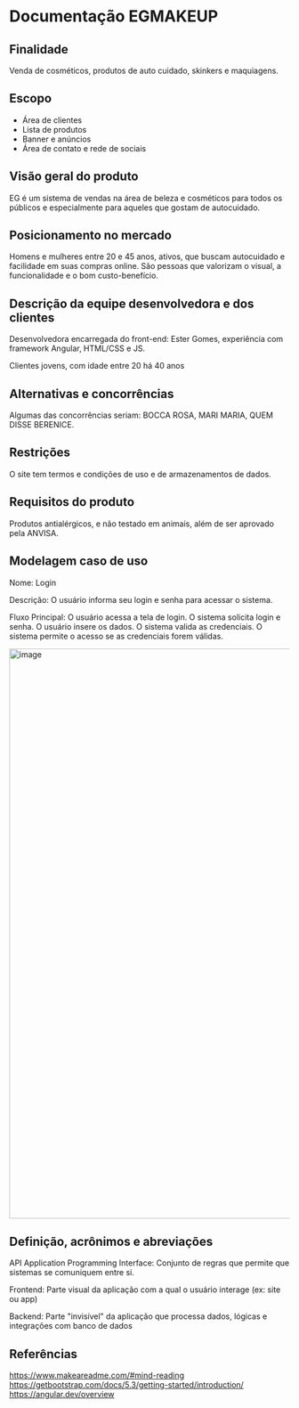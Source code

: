 # Documentação EGMAKEUP 


## Finalidade

Venda de cosméticos, produtos de auto cuidado, skinkers e maquiagens.

## Escopo
- Área de clientes
- Lista de produtos
- Banner e anúncios
- Área de contato e rede de sociais

## Visão geral do produto

EG é um sistema de vendas na área de beleza e cosméticos para todos os públicos e especialmente para aqueles que gostam de autocuidado. 

## Posicionamento no mercado

Homens e mulheres entre 20 e 45 anos, ativos, que buscam autocuidado e facilidade em suas compras online. São pessoas que valorizam o visual, a funcionalidade e o bom custo-benefício.

## Descrição da equipe desenvolvedora e dos clientes

Desenvolvedora encarregada do front-end: Ester Gomes, experiência com framework  Angular, HTML/CSS e JS.

Clientes jovens, com idade entre 20 há 40 anos

## Alternativas e concorrências


Algumas das concorrências seriam: BOCCA ROSA, MARI MARIA, QUEM DISSE BERENICE.

## Restrições

O site tem termos e condições de uso e de armazenamentos de dados.

## Requisitos do produto

Produtos antialérgicos, e não testado em animais, além de ser aprovado pela ANVISA.

## Modelagem caso de uso
Nome: Login 

Descrição: O usuário informa seu login e senha para acessar o sistema. 

Fluxo Principal: O usuário acessa a tela de login. O sistema solicita login e senha. O usuário insere os dados. O sistema valida as credenciais. O sistema permite o acesso se as credenciais forem válidas.

<img width="1536" height="1024" alt="image" src="https://github.com/user-attachments/assets/074571de-595f-4b78-90b2-e53fa5f502c8" />

## Definição, acrônimos e abreviações

API Application Programming Interface: Conjunto de regras que permite que sistemas se comuniquem entre si.

Frontend: Parte visual da aplicação com a qual o usuário interage (ex: site ou app)

Backend: Parte "invisível" da aplicação que processa dados, lógicas e integrações com banco de dados


## Referências

https://www.makeareadme.com/#mind-reading
https://getbootstrap.com/docs/5.3/getting-started/introduction/
https://angular.dev/overview
